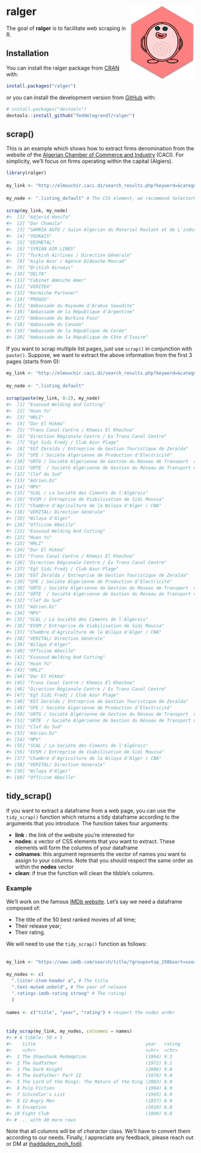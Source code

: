 
<!-- README.md is generated from README.Rmd. Please edit that file -->

# ralger <a><img src='man/figures/hex.png' align="right" height="200" /></a>

<!-- badges: start -->

<!-- badges: end -->

The goal of **ralger** is to facilitate web scraping in R.

## Installation

You can install the ralger package from
[CRAN](https://cran.r-project.org/) with:

``` r
install.packages("ralger")
```

or you can install the development version from
[GitHub](https://github.com/) with:

``` r
# install.packages("devtools")
devtools::install_github("feddelegrand7/ralger")
```

## scrap()

This is an example which shows how to extract firms denomination from
the website of the [Algerian Chamber of Commerce and
Industry](http://elmouchir.caci.dz) (CACI). For simplicity, we’ll focus
on firms operating within the capital (Algiers).

``` r
library(ralger)

my_link <- "http://elmouchir.caci.dz/search_results.php?keyword=&category=&location=Alger&submit=Trouver"

my_node <- ".listing_default" # The CSS element, we recommend SelectorGadget

scrap(my_link, my_node)
#>  [1] "Adjerid Hanifa"                                                               
#>  [2] "Dar Chamila"                                                                  
#>  [3] "SAMRIA AUTO / Salon Algerian du Materiel Roulant et de L'industrie Automobile"
#>  [4] "YOUKAIS"                                                                      
#>  [5] "EDIMETAL"                                                                     
#>  [6] "SYRIAN AIR LINES"                                                             
#>  [7] "Turkish Airlines / Direction Générale"                                        
#>  [8] "Aigle Azur / Agence Didouche Mourad"                                          
#>  [9] "British Airways"                                                              
#> [10] "DELTA"                                                                        
#> [11] "Cabinet Ammiche Amer"                                                         
#> [12] "VERITEX"                                                                      
#> [13] "Kermiche Partener"                                                            
#> [14] "PROGOS"                                                                       
#> [15] "Ambassade du Royaume d'Arabie Saoudite"                                       
#> [16] "Ambassade de la République d'Argentine"                                       
#> [17] "Ambassade du Burkina Faso"                                                    
#> [18] "Ambassade du Canada"                                                          
#> [19] "Ambassade de la République de Corée"                                          
#> [20] "Ambassade de la République de Côte d'Ivoire"
```

If you want to scrap multiple list pages, just use `scrap()` in
conjunction with `paste()`. Suppose, we want to extract the above
information from the first 3 pages (starts from 0):

``` r
my_link <- "http://elmouchir.caci.dz/search_results.php?keyword=&category=&location=Alger&submit=Trouver&page=" 

my_node <- ".listing_default"

scrap(paste(my_link, 0:2), my_node)
#>  [1] "Esasoud Welding And Cutting"                                                
#>  [2] "Huan Yu"                                                                    
#>  [3] "HRLI"                                                                       
#>  [4] "Dar El Hikma"                                                               
#>  [5] "Trans Canal Centre / Khemis El Khechna"                                     
#>  [6] "Direction Régionale Centre / Ex Trans Canal Centre"                         
#>  [7] "Egt Sidi Fredj / Club Azur Plage"                                           
#>  [8] "EGT Zeralda / Entreprise de Gestion Touristique de Zeralda"                 
#>  [9] "SPE / Sociéte Algérienne de Production d’Electricité"                       
#> [10] "GRTG / Société Algérienne de Gestion du Réseau de Transport  de Gaz"        
#> [11] "GRTE  / Société Algérienne de Gestion du Réseau de Transport de Electricité"
#> [12] "Clef du Sud"                                                                
#> [13] "Adrien.Dz"                                                                  
#> [14] "MPV"                                                                        
#> [15] "SCAL / La Société des Ciments de l'Algérois"                                
#> [16] "EVSM / Entreprise de Viabilisation de Sidi Moussa"                          
#> [17] "Chambre d'Agriculture de la Wilaya d'Alger / CNA"                           
#> [18] "VERITAL/ Direction Générale"                                                
#> [19] "Wilaya d'Alger"                                                             
#> [20] "Officine Abeille"                                                           
#> [21] "Esasoud Welding And Cutting"                                                
#> [22] "Huan Yu"                                                                    
#> [23] "HRLI"                                                                       
#> [24] "Dar El Hikma"                                                               
#> [25] "Trans Canal Centre / Khemis El Khechna"                                     
#> [26] "Direction Régionale Centre / Ex Trans Canal Centre"                         
#> [27] "Egt Sidi Fredj / Club Azur Plage"                                           
#> [28] "EGT Zeralda / Entreprise de Gestion Touristique de Zeralda"                 
#> [29] "SPE / Sociéte Algérienne de Production d’Electricité"                       
#> [30] "GRTG / Société Algérienne de Gestion du Réseau de Transport  de Gaz"        
#> [31] "GRTE  / Société Algérienne de Gestion du Réseau de Transport de Electricité"
#> [32] "Clef du Sud"                                                                
#> [33] "Adrien.Dz"                                                                  
#> [34] "MPV"                                                                        
#> [35] "SCAL / La Société des Ciments de l'Algérois"                                
#> [36] "EVSM / Entreprise de Viabilisation de Sidi Moussa"                          
#> [37] "Chambre d'Agriculture de la Wilaya d'Alger / CNA"                           
#> [38] "VERITAL/ Direction Générale"                                                
#> [39] "Wilaya d'Alger"                                                             
#> [40] "Officine Abeille"                                                           
#> [41] "Esasoud Welding And Cutting"                                                
#> [42] "Huan Yu"                                                                    
#> [43] "HRLI"                                                                       
#> [44] "Dar El Hikma"                                                               
#> [45] "Trans Canal Centre / Khemis El Khechna"                                     
#> [46] "Direction Régionale Centre / Ex Trans Canal Centre"                         
#> [47] "Egt Sidi Fredj / Club Azur Plage"                                           
#> [48] "EGT Zeralda / Entreprise de Gestion Touristique de Zeralda"                 
#> [49] "SPE / Sociéte Algérienne de Production d’Electricité"                       
#> [50] "GRTG / Société Algérienne de Gestion du Réseau de Transport  de Gaz"        
#> [51] "GRTE  / Société Algérienne de Gestion du Réseau de Transport de Electricité"
#> [52] "Clef du Sud"                                                                
#> [53] "Adrien.Dz"                                                                  
#> [54] "MPV"                                                                        
#> [55] "SCAL / La Société des Ciments de l'Algérois"                                
#> [56] "EVSM / Entreprise de Viabilisation de Sidi Moussa"                          
#> [57] "Chambre d'Agriculture de la Wilaya d'Alger / CNA"                           
#> [58] "VERITAL/ Direction Générale"                                                
#> [59] "Wilaya d'Alger"                                                             
#> [60] "Officine Abeille"
```

## tidy\_scrap()

If you want to extract a dataframe from a web page, you can use the
`tidy_scrap()` function which returns a tidy dataframe according to the
arguments that you introduce. The function takes four arguments:

  - **link** : the link of the website you’re interested for
  - **nodes**: a vector of CSS elements that you want to extract. These
    elements will form the columns of your dataframe
  - **colnames**: this argument represents the vector of names you want
    to assign to your columns. Note that you should respect the same
    order as within the **nodes** vector
  - **clean**: if true the function will clean the tibble’s columns.

### Example

We’ll work on the famous [IMDb website](https://www.imdb.com/). Let’s
say we need a dataframe composed of:

  - The title of the 50 best ranked movies of all time;
  - Their release year;
  - Their rating.

We will need to use the `tidy_scrap()` function as follows:

``` r

my_link <- "https://www.imdb.com/search/title/?groups=top_250&sort=user_rating"

my_nodes <- c(
  ".lister-item-header a", # The title 
  ".text-muted.unbold", # The year of release 
  ".ratings-imdb-rating strong" # The rating)
  )

names <- c("title", "year", "rating") # respect the nodes order


tidy_scrap(my_link, my_nodes, colnames = names)
#> # A tibble: 50 x 3
#>    title                                         year   rating
#>    <chr>                                         <chr>  <chr> 
#>  1 The Shawshank Redemption                      (1994) 9.3   
#>  2 The Godfather                                 (1972) 9.2   
#>  3 The Dark Knight                               (2008) 9.0   
#>  4 The Godfather: Part II                        (1974) 9.0   
#>  5 The Lord of the Rings: The Return of the King (2003) 8.9   
#>  6 Pulp Fiction                                  (1994) 8.9   
#>  7 Schindler's List                              (1993) 8.9   
#>  8 12 Angry Men                                  (1957) 8.9   
#>  9 Inception                                     (2010) 8.8   
#> 10 Fight Club                                    (1999) 8.8   
#> # ... with 40 more rows
```

Note that all columns will be of *character* class. We’ll have to
convert them according to our needs. Finally, I appreciate any feedback,
please reach out or DM at
[ihaddaden\_moh\_fodil](https://twitter.com/moh_fodil).
